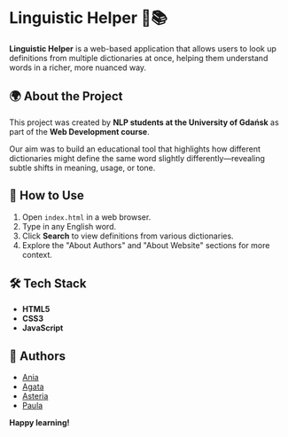 # Linguistic Helper 🧠📚

**Linguistic Helper** is a web-based application that allows users to look up definitions from multiple dictionaries at once, helping them understand words in a richer, more nuanced way.

## 🌍 About the Project

This project was created by **NLP students at the University of Gdańsk** as part of the **Web Development course**.

Our aim was to build an educational tool that highlights how different dictionaries might define the same word slightly differently—revealing subtle shifts in meaning, usage, or tone.

## 🚀 How to Use

1. Open `index.html` in a web browser.
2. Type in any English word.
3. Click **Search** to view definitions from various dictionaries.
4. Explore the "About Authors" and "About Website" sections for more context.

## 🛠️ Tech Stack

- **HTML5**
- **CSS3**
- **JavaScript**

## 🙌 Authors

- [Ania](https://github.com/AniaPotrykus)
- [Agata](https://github.com/agatahabkowska)
- [Asteria](https://github.com/astix66)
- [Paula](https://github.com/PaulannK)

**Happy learning!**